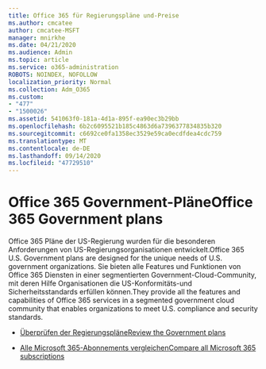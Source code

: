 ```yaml
---
title: Office 365 für Regierungspläne und-Preise
ms.author: cmcatee
author: cmcatee-MSFT
manager: mnirkhe
ms.date: 04/21/2020
ms.audience: Admin
ms.topic: article
ms.service: o365-administration
ROBOTS: NOINDEX, NOFOLLOW
localization_priority: Normal
ms.collection: Adm_O365
ms.custom:
- "477"
- "1500026"
ms.assetid: 541063f0-181a-4d1a-895f-ea90ec3b29bb
ms.openlocfilehash: 6b2c6095521b185c4863d6a7396377834835b320
ms.sourcegitcommit: c6692ce0fa1358ec3529e59ca0ecdfdea4cdc759
ms.translationtype: MT
ms.contentlocale: de-DE
ms.lasthandoff: 09/14/2020
ms.locfileid: "47729510"
---
```

# <a name="office-365-government-plans"></a><span data-ttu-id="094c5-102">Office 365 Government-Pläne</span><span class="sxs-lookup"><span data-stu-id="094c5-102">Office 365 Government plans</span></span>

<span data-ttu-id="094c5-103">Office 365 Pläne der US-Regierung wurden für die besonderen Anforderungen von US-Regierungsorganisationen entwickelt.</span><span class="sxs-lookup"><span data-stu-id="094c5-103">Office 365 U.S. Government plans are designed for the unique needs of U.S. government organizations.</span></span> <span data-ttu-id="094c5-104">Sie bieten alle Features und Funktionen von Office 365 Diensten in einer segmentierten Government-Cloud-Community, mit deren Hilfe Organisationen die US-Konformitäts-und Sicherheitsstandards erfüllen können.</span><span class="sxs-lookup"><span data-stu-id="094c5-104">They provide all the features and capabilities of Office 365 services in a segmented government cloud community that enables organizations to meet U.S. compliance and security standards.</span></span>
  
- [<span data-ttu-id="094c5-105">Überprüfen der Regierungspläne</span><span class="sxs-lookup"><span data-stu-id="094c5-105">Review the Government plans</span></span>](https://products.office.com/government/compare-office-365-government-plans)

- [<span data-ttu-id="094c5-106">Alle Microsoft 365-Abonnements vergleichen</span><span class="sxs-lookup"><span data-stu-id="094c5-106">Compare all Microsoft 365 subscriptions</span></span>](https://products.office.com/business/compare-more-office-365-for-business-plans)